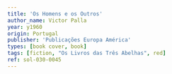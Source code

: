 ```yaml
---
title: 'Os Homens e os Outros'
author_name: Victor Palla
year: y1960
origin: Portugal
publisher: 'Publicações Europa América'
types: [book cover, book]
tags: [fiction, "Os Livros das Três Abelhas", red]
ref: sol-030-0045
---
```

